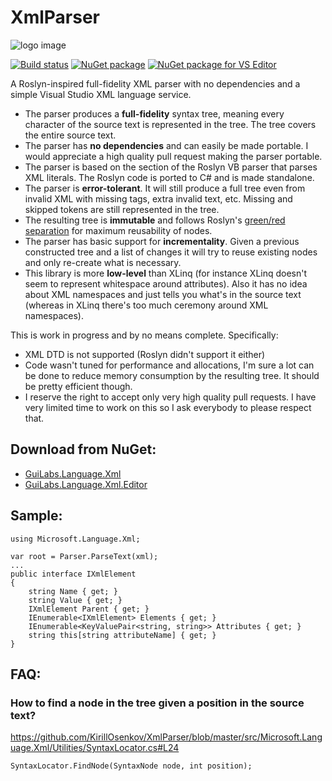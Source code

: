 # XmlParser

![logo image](http://neteril.org/~jeremie/language_xml_logo.png)

[![Build status](https://ci.appveyor.com/api/projects/status/5ur9sv9bp4nr7a3n?svg=true)](https://ci.appveyor.com/project/KirillOsenkov/xmlparser)
[![NuGet package](https://img.shields.io/nuget/v/GuiLabs.Language.Xml.svg)](https://nuget.org/packages/GuiLabs.Language.Xml)
[![NuGet package for VS Editor](https://img.shields.io/nuget/v/GuiLabs.Language.Xml.Editor.svg)](https://nuget.org/packages/GuiLabs.Language.Xml.Editor)

A Roslyn-inspired full-fidelity XML parser with no dependencies and a simple Visual Studio XML language service.

 * The parser produces a **full-fidelity** syntax tree, meaning every character of the source text is represented in the tree. The tree covers the entire source text.
 * The parser has **no dependencies** and can easily be made portable. I would appreciate a high quality pull request making the parser portable.
 * The parser is based on the section of the Roslyn VB parser that parses XML literals. The Roslyn code is ported to C# and is made standalone.
 * The parser is **error-tolerant**. It will still produce a full tree even from invalid XML with missing tags, extra invalid text, etc. Missing and skipped tokens are still represented in the tree.
 * The resulting tree is **immutable** and follows Roslyn's [green/red separation](https://blogs.msdn.microsoft.com/ericlippert/2012/06/08/persistence-facades-and-roslyns-red-green-trees/) for maximum reusability of nodes.
 * The parser has basic support for **incrementality**. Given a previous constructed tree and a list of changes it will try to reuse existing nodes and only re-create what is necessary.
 * This library is more **low-level** than XLinq (for instance XLinq doesn't seem to represent whitespace around attributes). Also it has no idea about XML namespaces and just tells you what's in the source text (whereas in XLinq there's too much ceremony around XML namespaces).

This is work in progress and by no means complete. Specifically:
 * XML DTD is not supported (Roslyn didn't support it either)
 * Code wasn't tuned for performance and allocations, I'm sure a lot can be done to reduce memory consumption by the resulting tree. It should be pretty efficient though.
 * I reserve the right to accept only very high quality pull requests. I have very limited time to work on this so I ask everybody to please respect that.

## Download from NuGet:
 * [GuiLabs.Language.Xml](https://www.nuget.org/packages/GuiLabs.Language.Xml)
 * [GuiLabs.Language.Xml.Editor](https://www.nuget.org/packages/GuiLabs.Language.Xml.Editor)

## Sample:

```
using Microsoft.Language.Xml;

var root = Parser.ParseText(xml);
...
public interface IXmlElement
{
    string Name { get; }
    string Value { get; }
    IXmlElement Parent { get; }
    IEnumerable<IXmlElement> Elements { get; }
    IEnumerable<KeyValuePair<string, string>> Attributes { get; }
    string this[string attributeName] { get; }
}
```

## FAQ:

### How to find a node in the tree given a position in the source text?
https://github.com/KirillOsenkov/XmlParser/blob/master/src/Microsoft.Language.Xml/Utilities/SyntaxLocator.cs#L24

```
SyntaxLocator.FindNode(SyntaxNode node, int position);
```
